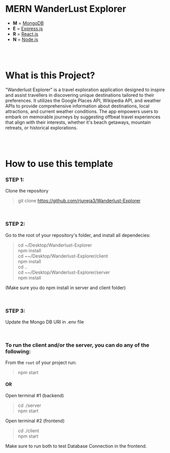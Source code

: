 # MERN WanderLust Explorer

- **M** = [MongoDB](https://www.mongodb.com)
- **E** = [Express.js](https://expressjs.com)
- **R** = [React.js](https://reactjs.org)
- **N** = [Node.js](https://nodejs.org)

<br />
<br />

# What is this Project?
"Wanderlust Explorer" is a travel exploration application designed to inspire and assist travellers in discovering unique destinations tailored to their preferences. It utilizes the Google Places API, Wikipedia API, and weather APIs to provide comprehensive information about destinations, local attractions, and current weather conditions. The app empowers users to embark on memorable journeys by suggesting offbeat travel experiences that align with their interests, whether it's beach getaways, mountain retreats, or historical explorations.

<br />
<br />

# How to use this template

### STEP 1:

Clone the repository
> git clone https://github.com/rjuneja3/Wanderlust-Explorer

<br />

### STEP 2:

Go to the root of your repository's folder, and install all dependecies:

> cd ~/Desktop/Wanderlust-Explorer<br />
> npm install<br />
> cd ~~/Desktop/Wanderlust-Explorer/client<br />
> npm install<br />
> cd ..<br />
> cd ~~/Desktop/Wanderlust-Explorer/server<br />
> npm install<br />

(Make sure you do npm install in server and client folder)

<br />

### STEP 3:

Update the Mongo DB URI in .env file

<br />


### To run the client and/or the server, you can do any of the following:

From the `root` of your project run:
> npm start

#### OR

Open terminal #1 (backend)
> cd ./server<br />
> npm start

Open terminal #2 (frontend)
> cd ./client<br />
> npm start

Make sure to run both to test Database Connection in the frontend.